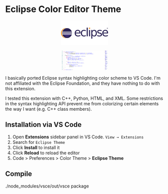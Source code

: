 # Eclipse Color Editor Theme

<p align="center">
  <img src="./.github/screen2.jpg" alt="Lukin Theme Logo" width="150">
</p>
<p align="center">
  <img src="./.github/screen1.png" alt="Lukin Theme Logo" width="150">
</p>

I basically ported Eclipse syntax highlighting color scheme to VS Code.
I'm not affiliated with the Eclipse Foundation, and they have nothing to do with this extension.

I tested this extension with C++, Python, HTML, and XML. Some restrictions
in the syntax highlighting API prevent me from colorizing certain elements the way I want (e.g. C++ class members).

## Installation via VS Code

1. Open **Extensions** sidebar panel in VS Code. `View → Extensions`
2. Search for `Eclipse Theme`
3. Click **Install** to install it
4. Click **Reload** to reload the editor
5. Code > Preferences > Color Theme > **Eclipse Theme**

## Compile
./node_modules/vsce/out/vsce package
